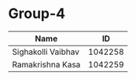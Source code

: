 # Group-4
| Name | ID |
| ------------- | ------------- |
| Sighakolli Vaibhav  |  1042258  |
| Ramakrishna Kasa  | 1042259  |
